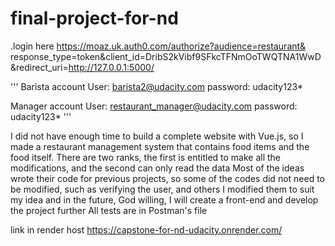# final-project-for-nd
.login here
https://moaz.uk.auth0.com/authorize?audience=restaurant&
response_type=token&client_id=DribS2kVibf9SFkcTFNmOoTWQTNA1WwD&redirect_uri=http://127.0.0.1:5000/


'''
Barista account
User: barista2@udacity.com
password: udacity123*

Manager account
User: restaurant_manager@udacity.com
password: udacity123*
'''

I did not have enough time to build a complete website with Vue.js, so I made a restaurant management system that contains food items and the food itself. There are two ranks, the first is entitled to make all the modifications, and the second can only read the data
Most of the ideas wrote their code for previous projects, so some of the codes did not need to be modified, such as verifying the user, and others I modified them to suit my idea and in the future, God willing, I will create a front-end and develop the project further
All tests are in Postman's file

link in render host
https://capstone-for-nd-udacity.onrender.com/